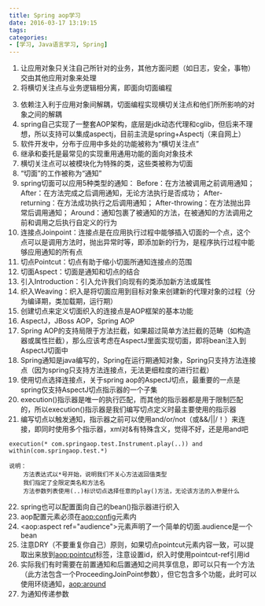 ```yaml
---
title: Spring aop学习
date: 2016-03-17 13:19:15
tags:
categories:
- [学习, Java语言学习, Spring]
---
```

1. 让应用对象只关注自己所针对的业务，其他方面问题（如日志，安全，事物）交由其他应用对象来处理
2. 将横切关注点与业务逻辑相分离，即面向切面编程
<!--more-->
3. 依赖注入利于应用对象间解耦，切面编程实现横切关注点和他们所所影响的对象之间的解耦
4. spring自己实现了一整套AOP架构，底层是jdk动态代理和cglib，但后来不理想，所以支持可以集成aspectj，目前主流是spring+Aspectj（来自网上）
5. 软件开发中，分布于应用中多处的功能被称为“横切关注点”
6. 继承和委托是最常见的实现重用通用功能的面向对象技术
7. 横切关注点可以被模块化为特殊的类，这些类被称为切面
8. “切面”的工作被称为“通知”
9. spring切面可以应用5种类型的通知：
	Before：在方法被调用之前调用通知；
	After：在方法完成之后调用通知，无论方法执行是否成功；
	After-returning：在方法成功执行之后调用通知；
	After-throwing：在方法抛出异常后调用通知；
	Around：通知包裹了被通知的方法，在被通知的方法调用之前和调用之后执行自定义的行为
10. 连接点Joinpoint：连接点是在应用执行过程中能够插入切面的一个点，这个点可以是调用方法时，抛出异常时等，即添加新的行为，是程序执行过程中能够应用通知的所有点
11. 切点Pointcut：切点有助于缩小切面所通知连接点的范围
12. 切面Aspect：切面是通知和切点的结合
13. 引入Introduction：引入允许我们向现有的类添加新方法或属性
14. 织入Weaving：织入是将切面应用到目标对象来创建新的代理对象的过程（分为编译期，类加载期，运行期）
15. 创建切点来定义切面织入的连接点是AOP框架的基本功能
16. AspectJ，JBoss AOP，Spring AOP
17. Spring AOP的支持局限于方法拦截，如果超过简单方法拦截的范畴（如构造器或属性拦截），那么应该考虑在AspectJ里面实现切面，即将bean注入到AspectJ切面中
18. Spring通知是java编写的，Spring在运行期通知对象，Spring只支持方法连接点（因为spring只支持方法连接点，无法更细粒度的进行拦截）
19. 使用切点选择连接点，关于spring aop的AspectJ切点，最重要的一点是spring仅支持AspectJ切点指示器的一个子集
20. execution()指示器是唯一的执行匹配，而其他的指示器都是用于限制匹配的，所以execution()指示器是我们编写切点定义时最主要使用的指示器
21. 编写切点以触发通知，指示器之前可以使用and/or/not（或&&/||/！）来连接，即同时使用多个指示器，xml对&有特殊含义，觉得不好，还是用and吧
```
execution(* com.springaop.test.Instrument.play(..)) and within(com.springaop.test.*)
```
```
说明：
	方法表达式以*号开始，说明我们不关心方法返回值类型
	我们指定了全限定类名和方法名
	方法参数列表使用(..)标识切点选择任意的play()方法，无论该方法的入参是什么
```
22. spring也可以配置面向自己的bean()指示器进行织入
23. aop配置元素必须在<aop:config>元素内
24. <aop:aspect ref="audience">元素声明了一个简单的切面.audience是一个bean
25. 注意DRY（不要重复你自己）原则，如果切点pointcut元素内容一致，可以提取出来放到<aop:pointcut>标签，注意设置id，织入时使用pointcut-ref引用id
26. 实际我们有时需要在前置通知和后置通知之间共享信息，即可以只有一个方法（此方法包含一个ProceedingJoinPoint参数），但它包含多个功能，此时可以使用环绕通知，<aop:around>
27. 为通知传递参数
